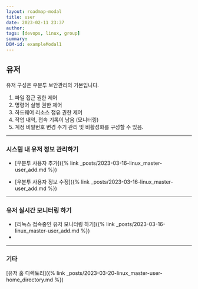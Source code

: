 ```yaml
---
layout: roadmap-modal
title: user
date: 2023-02-11 23:37
author: 
tags: [devops, linux, group]
summary:
DOM-id: exampleModal1 
---
```


## 유저 

유저 구성은 우분투 보안관리의 기본입니다.

1. 파일 접근 권한 제어
2. 명령어 실행 권한 제어
3. 하드웨어 리소스 점유 권한 제어
4. 작업 내역, 접속 기록이 남음 (모니터링)
5. 계정 비밀번호 변경 주기 관리 및 비활성화를 구성할 수 있음.

---

### 시스템 내 유저 정보 관리하기

- [우분투 사용자 추가]({% link _posts/2023-03-16-linux_master-user_add.md %})

- [우분투 사용자 정보 수정]({% link _posts/2023-03-16-linux_master-user_add.md %})

---

### 유저 실시간 모니터링 하기

- [리눅스 접속중인 유저 모니터링 하기]({% link _posts/2023-03-16-linux_master-user_add.md %})
- 
---
### 기타

[유저 홈 디렉토리]({% link _posts/2023-03-20-linux_master-user-home_directory.md %})